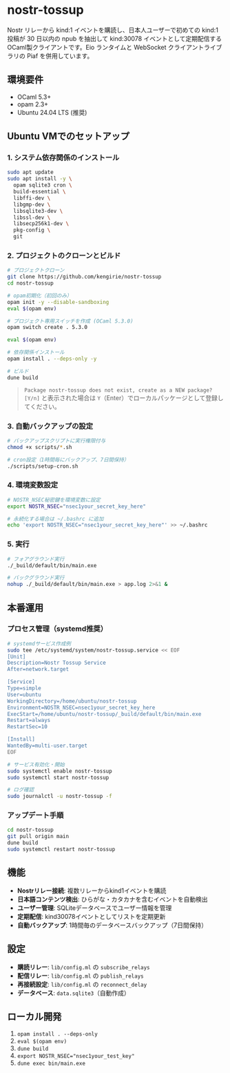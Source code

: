 # nostr-tossup

Nostr リレーから kind:1 イベントを購読し、日本人ユーザーで初めての kind:1 投稿が 30 日以内の npub を抽出して kind:30078 イベントとして定期配信する OCaml製クライアントです。Eio ランタイムと WebSocket クライアントライブラリの Piaf を併用しています。

## 環境要件

- OCaml 5.3+
- opam 2.3+
- Ubuntu 24.04 LTS (推奨)

## Ubuntu VMでのセットアップ

### 1. システム依存関係のインストール
```bash
sudo apt update
sudo apt install -y \
  opam sqlite3 cron \
  build-essential \
  libffi-dev \
  libgmp-dev \
  libsqlite3-dev \
  libssl-dev \
  libsecp256k1-dev \
  pkg-config \
  git
```

### 2. プロジェクトのクローンとビルド
```bash
# プロジェクトクローン
git clone https://github.com/kengirie/nostr-tossup
cd nostr-tossup

# opam初期化（初回のみ）
opam init -y --disable-sandboxing
eval $(opam env)

# プロジェクト専用スイッチを作成 (OCaml 5.3.0)
opam switch create . 5.3.0

eval $(opam env)

# 依存関係インストール
opam install . --deps-only -y

# ビルド
dune build
```

> `Package nostr-tossup does not exist, create as a NEW package? [Y/n]` と表示された場合は `Y`（Enter）でローカルパッケージとして登録してください。

### 3. 自動バックアップの設定
```bash
# バックアップスクリプトに実行権限付与
chmod +x scripts/*.sh

# cron設定（1時間毎にバックアップ、7日間保持）
./scripts/setup-cron.sh
```

### 4. 環境変数設定
```bash
# NOSTR_NSEC秘密鍵を環境変数に設定
export NOSTR_NSEC="nsec1your_secret_key_here"

# 永続化する場合は ~/.bashrc に追加
echo 'export NOSTR_NSEC="nsec1your_secret_key_here"' >> ~/.bashrc
```

### 5. 実行
```bash
# フォアグラウンド実行
./_build/default/bin/main.exe

# バックグラウンド実行
nohup ./_build/default/bin/main.exe > app.log 2>&1 &
```

## 本番運用

### プロセス管理（systemd推奨）
```bash
# systemdサービス作成例
sudo tee /etc/systemd/system/nostr-tossup.service << EOF
[Unit]
Description=Nostr Tossup Service
After=network.target

[Service]
Type=simple
User=ubuntu
WorkingDirectory=/home/ubuntu/nostr-tossup
Environment=NOSTR_NSEC=nsec1your_secret_key_here
ExecStart=/home/ubuntu/nostr-tossup/_build/default/bin/main.exe
Restart=always
RestartSec=10

[Install]
WantedBy=multi-user.target
EOF

# サービス有効化・開始
sudo systemctl enable nostr-tossup
sudo systemctl start nostr-tossup

# ログ確認
sudo journalctl -u nostr-tossup -f
```

### アップデート手順
```bash
cd nostr-tossup
git pull origin main
dune build
sudo systemctl restart nostr-tossup
```

## 機能

- **Nostrリレー接続**: 複数リレーからkind1イベントを購読
- **日本語コンテンツ検出**: ひらがな・カタカナを含むイベントを自動検出
- **ユーザー管理**: SQLiteデータベースでユーザー情報を管理
- **定期配信**: kind30078イベントとしてリストを定期更新
- **自動バックアップ**: 1時間毎のデータベースバックアップ（7日間保持）

## 設定

- **購読リレー**: `lib/config.ml` の `subscribe_relays`
- **配信リレー**: `lib/config.ml` の `publish_relays`
- **再接続設定**: `lib/config.ml` の `reconnect_delay`
- **データベース**: `data.sqlite3`（自動作成）

## ローカル開発

1. `opam install . --deps-only`
2. `eval $(opam env)`
3. `dune build`
4. `export NOSTR_NSEC="nsec1your_test_key"`
5. `dune exec bin/main.exe`
